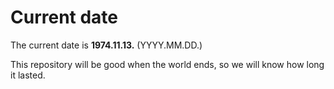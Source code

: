 # Current date

The current date is **1974.11.13.** (YYYY.MM.DD.)

This repository will be good when the world ends, so we will know how long it lasted.